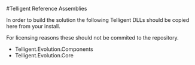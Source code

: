 #Telligent Reference Assemblies

In order to build the solution the following Telligent DLLs should be copied here from your install.

For licensing reasons these should not be commited to the repository.

- Telligent.Evolution.Components
- Telligent.Evolution.Core